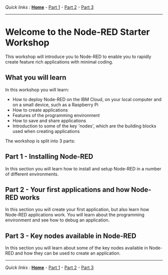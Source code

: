 *Quick links :*
[**Home**](/README.md) - [Part 1](/en/part1/README.md) - [Part 2](/en/part2/README.md) - [Part 3](/en/part3/README.md)
***

# Welcome to the Node-RED Starter Workshop

This workshop will introduce you to Node-RED to enable you to rapidly create feature rich applications with minimal coding.

## What you will learn

In this workshop you will learn:

- How to deploy Node-RED on the IBM Cloud, on your local computer and on a small device, such as a Raspberry Pi
- How to create applications
- Features of the programming environment
- How to save and share applications
- Introduction to some of the key 'nodes', which are the building blocks used when creating applications

The workshop is split into 3 parts:

## Part 1 - Installing Node-RED

In this section you will learn how to install and setup Node-RED in a number of different environments.

## Part 2 - Your first applications and how Node-RED works

In this section you will create your first application, but also learn how Node-RED applications work.  You will learn about the programming environment and see how to debug an application.

## Part 3 - Key nodes available in Node-RED

In this section you will learn about some of the key nodes available in Node-RED and how they can be used to create an application.

***
*Quick links :*
[**Home**](/README.md) - [Part 1](/en/part1/README.md) - [Part 2](/en/part2/README.md) - [Part 3](/en/part3/README.md)